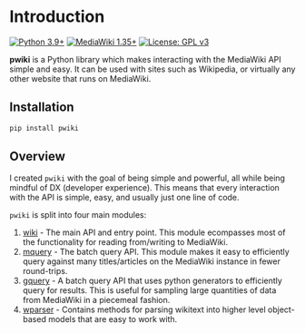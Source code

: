# Introduction
[![Python 3.9+](https://upload.wikimedia.org/wikipedia/commons/4/4f/Blue_Python_3.9%2B_Shield_Badge.svg)](https://www.python.org)
[![MediaWiki 1.35+](https://upload.wikimedia.org/wikipedia/commons/b/b3/Blue_MediaWiki_1.35%2B_Shield_Badge.svg)](https://www.mediawiki.org/wiki/MediaWiki)
[![License: GPL v3](https://upload.wikimedia.org/wikipedia/commons/8/86/GPL_v3_Blue_Badge.svg)](https://www.gnu.org/licenses/gpl-3.0.en.html)

**pwiki** is a Python library which makes interacting with the MediaWiki API simple and easy.  It can be used with sites such as Wikipedia, or virtually any other website that runs on MediaWiki.

## Installation
```bash
pip install pwiki
```

## Overview
I created `pwiki` with the goal of being simple and powerful, all while being mindful of DX (developer experience).  This means that every interaction with the API is simple, easy, and usually just one line of code.

`pwiki` is split into four main modules:

1. [wiki](API/wiki-reference.md) - The main API and entry point.  This module ecompasses most of the functionality for reading from/writing to MediaWiki.
2. [mquery](API/mquery-reference.md) - The batch query API.  This module makes it easy to efficiently query against many titles/articles on the MediaWiki instance in fewer round-trips.
3. [gquery](API/gquery-reference.md) - A batch query API that uses python generators to efficiently query for results.  This is useful for sampling large quantities of data from MediaWiki in a piecemeal fashion.
4. [wparser](API/wparser-reference.md) - Contains methods for parsing wikitext into higher level object-based models that are easy to work with.
